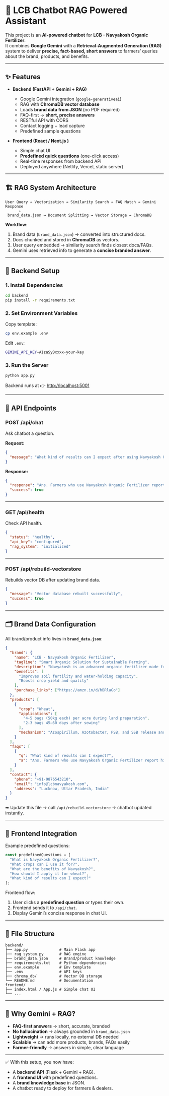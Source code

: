 # 🌱 LCB Chatbot RAG Powered Assistant

This project is an **AI-powered chatbot** for **LCB – Navyakosh Organic Fertilizer**.  
It combines **Google Gemini** with a **Retrieval-Augmented Generation (RAG)** system to deliver **precise, fact-based, short answers** to farmers’ queries about the brand, products, and benefits.

---

## ✨ Features
- **Backend (FastAPI + Gemini + RAG)**  
  - Google Gemini integration (`google-generativeai`)  
  - RAG with **ChromaDB vector database**  
  - Loads **brand data from JSON** (no PDF required)  
  - FAQ-first → **short, precise answers**  
  - RESTful API with CORS  
  - Contact logging + lead capture  
  - Predefined sample questions  

- **Frontend (React / Next.js )**  
  - Simple chat UI  
  - **Predefined quick questions** (one-click access)  
  - Real-time responses from backend API  
  - Deployed anywhere (Netlify, Vercel, static server)  

---

## 🏗️ RAG System Architecture

```
User Query → Vectorization → Similarity Search → FAQ Match → Gemini Response
      ↓
 brand_data.json → Document Splitting → Vector Storage → ChromaDB
```

**Workflow**:  
1. Brand data (`brand_data.json`) → converted into structured docs.  
2. Docs chunked and stored in **ChromaDB** as vectors.  
3. User query embedded → similarity search finds closest docs/FAQs.  
4. Gemini uses retrieved info to generate a **concise branded answer**.  

---

## 🚀 Backend Setup

### 1. Install Dependencies
```bash
cd backend
pip install -r requirements.txt
```

### 2. Set Environment Variables
Copy template:
```bash
cp env.example .env
```
Edit `.env`:
```bash
GEMINI_API_KEY=AIzaSyBxxxx-your-key
```

### 3. Run the Server
```bash
python app.py
```

Backend runs at 👉 [http://localhost:5001](http://localhost:5001)

---

## 📡 API Endpoints

### **POST /api/chat**
Ask chatbot a question.

**Request:**
```json
{
  "message": "What kind of results can I expect after using Navyakosh Organic Fertilizer?"
}
```

**Response:**
```json
{
  "response": "Ans. Farmers who use Navyakosh Organic Fertilizer report higher yields, healthier crops, and improved soil quality. Studies have shown a 29% increase in grain yield and a 24.8% improvement in seed weight compared to chemical fertilisers.",
  "success": true
}
```

---

### **GET /api/health**
Check API health.
```json
{
  "status": "healthy",
  "api_key": "configured",
  "rag_system": "initialized"
}
```

---

### **POST /api/rebuild-vectorstore**
Rebuilds vector DB after updating brand data.
```json
{
  "message": "Vector database rebuilt successfully",
  "success": true
}
```

---

## 🗂️ Brand Data Configuration

All brand/product info lives in **`brand_data.json`**:  

```json
{
  "brand": {
    "name": "LCB - Navyakosh Organic Fertilizer",
    "tagline": "Smart Organic Solution for Sustainable Farming",
    "description": "Navyakosh is an advanced organic fertilizer made from cow dung...",
    "benefits": [
      "Improves soil fertility and water-holding capacity",
      "Boosts crop yield and quality"
    ],
    "purchase_links": ["https://amzn.in/d/hBRlaGo"]
  },
  "products": [
    {
      "crop": "Wheat",
      "applications": [
        "4-5 bags (50kg each) per acre during land preparation",
        "2-3 bags 45–60 days after sowing"
      ],
      "mechanism": "Azospirillum, Azotobacter, PSB, and SSB release and fix nutrients for wheat."
    }
  ],
  "faqs": [
    {
      "q": "What kind of results can I expect?",
      "a": "Ans. Farmers who use Navyakosh Organic Fertilizer report higher yields..."
    }
  ],
  "contact": {
    "phone": "+91-9876543210",
    "email": "info@lcbnavyakosh.com",
    "address": "Lucknow, Uttar Pradesh, India"
  }
}
```

➡ Update this file → call `/api/rebuild-vectorstore` → chatbot updated instantly.

---

## 💬 Frontend Integration

Example predefined questions:  

```javascript
const predefinedQuestions = [
  "What is Navyakosh Organic Fertilizer?",
  "What crops can I use it for?",
  "What are the benefits of Navyakosh?",
  "How should I apply it for wheat?",
  "What kind of results can I expect?"
];
```

Frontend flow:  
1. User clicks a **predefined question** or types their own.  
2. Frontend sends it to `/api/chat`.  
3. Display Gemini’s concise response in chat UI.  

---

## 📂 File Structure
```
backend/
├── app.py              # Main Flask app
├── rag_system.py       # RAG engine
├── brand_data.json     # Brand/product knowledge
├── requirements.txt    # Python dependencies
├── env.example         # Env template
├── .env                # API keys
├── chroma_db/          # Vector DB storage
└── README.md           # Documentation
frontend/
├── index.html / App.js # Simple chat UI
└── ...
```

---

## 🔮 Why Gemini + RAG?
- **FAQ-first answers** → short, accurate, branded  
- **No hallucination** → always grounded in `brand_data.json`  
- **Lightweight** → runs locally, no external DB needed  
- **Scalable** → can add more products, brands, FAQs easily  
- **Farmer-friendly** → answers in simple, clear language  

---

✅ With this setup, you now have:  
- A **backend API** (Flask + Gemini + RAG).  
- A **frontend UI** with predefined questions.  
- A **brand knowledge base** in JSON.  
- A chatbot ready to deploy for farmers & dealers.  
